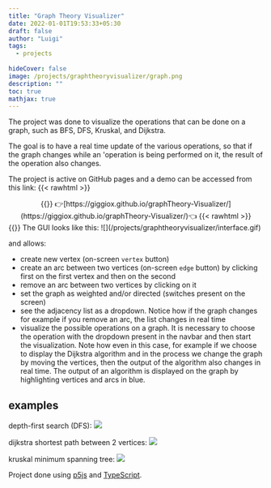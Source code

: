 ```yaml
---
title: "Graph Theory Visualizer"
date: 2022-01-01T19:53:33+05:30
draft: false
author: "Luigi"
tags:
  - projects
  
hideCover: false
image: /projects/graphtheoryvisualizer/graph.png
description: ""
toc: true
mathjax: true
---
```


The project was done to visualize the operations that can be done on a graph, such as BFS, DFS, Kruskal, and Dijkstra.

The goal is to have a real time update of the various operations, so that if the graph changes while an 'operation is being performed on it, the result of the operation also changes.

The project is active on GitHub pages and a demo can be accessed from this link: 
{{< rawhtml >}}
<center>
{{</ rawhtml >}}
👉[https://giggiox.github.io/graphTheory-Visualizer/](https://giggiox.github.io/graphTheory-Visualizer/)👈
{{< rawhtml >}}
</center>
{{</ rawhtml >}}
The GUI looks like this:
![](/projects/graphtheoryvisualizer/interface.gif)

and allows:
- create new vertex (on-screen `vertex` button)
- create an arc between two vertices (on-screen `edge` button) by clicking first on the first vertex and then on the second
- remove an arc between two vertices by clicking on it
- set the graph as weighted and/or directed (switches present on the screen)
- see the adjacency list as a dropdown. Notice how if the graph changes for example if you remove an arc, the list changes in real time
- visualize the possible operations on a graph. It is necessary to choose the operation with the dropdown present in the navbar and then start the visualization. Note how even in this case, for example if we choose to display the Dijkstra algorithm and in the process we change the graph by moving the vertices, then the output of the algorithm also changes in real time. The output of an algorithm is displayed on the graph by highlighting vertices and arcs in blue.


## examples
depth-first search (DFS):
![](/projects/graphtheoryvisualizer/dfs.gif)


dijkstra shortest path between 2 vertices:
![](/projects/graphtheoryvisualizer/dijkstra.gif)

kruskal minimum spanning tree:
![](/projects/graphtheoryvisualizer/kruskal.gif)


Project done using [p5js](https://p5js.org/) and [TypeScript](https://www.typescriptlang.org/).

